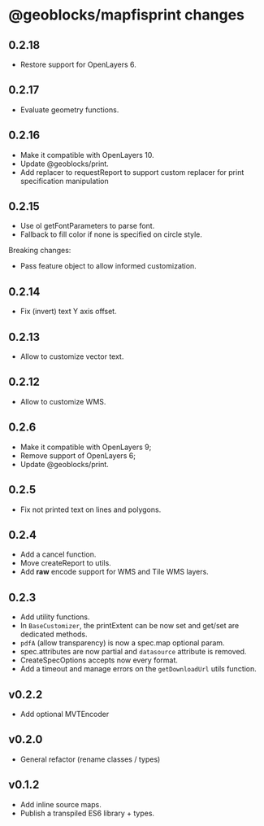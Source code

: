 # @geoblocks/mapfisprint changes

## 0.2.18

- Restore support for OpenLayers 6.

## 0.2.17

- Evaluate geometry functions.

## 0.2.16

- Make it compatible with OpenLayers 10.
- Update @geoblocks/print.
- Add replacer to requestReport to support custom replacer for print specification manipulation

## 0.2.15

- Use ol getFontParameters to parse font.
- Fallback to fill color if none is specified on circle style.

Breaking changes:

- Pass feature object to allow informed customization.

## 0.2.14

- Fix (invert) text Y axis offset.

## 0.2.13

- Allow to customize vector text.

## 0.2.12

- Allow to customize WMS.

## 0.2.6

- Make it compatible with OpenLayers 9;
- Remove support of OpenLayers 6;
- Update @geoblocks/print.

## 0.2.5

- Fix not printed text on lines and polygons.

## 0.2.4

- Add a cancel function.
- Move createReport to utils.
- Add **raw** encode support for WMS and Tile WMS layers.

## 0.2.3

- Add utility functions.
- In `BaseCustomizer`, the printExtent can be now set and get/set are dedicated methods.
- `pdfA` (allow transparency) is now a spec.map optional param.
- spec.attributes are now partial and `datasource` attribute is removed.
- CreateSpecOptions accepts now every format.
- Add a timeout and manage errors on the `getDownloadUrl` utils function.

## v0.2.2

- Add optional MVTEncoder

## v0.2.0

- General refactor (rename classes / types)

## v0.1.2

- Add inline source maps.
- Publish a transpiled ES6 library + types.

